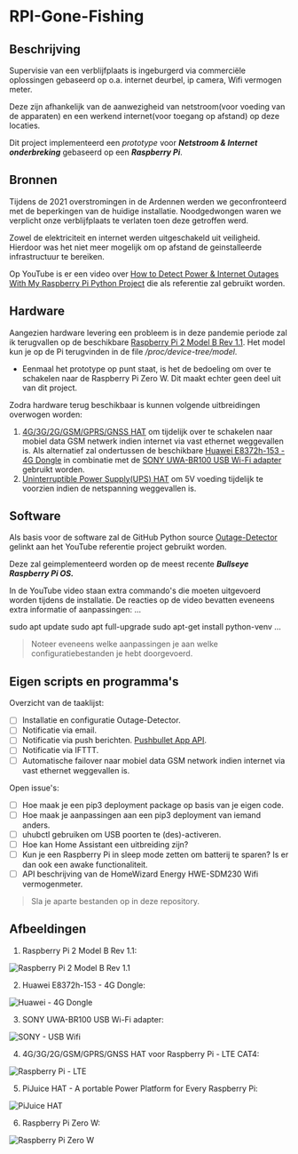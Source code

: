 # RPI-Gone-Fishing
## Beschrijving
Supervisie van een verblijfplaats is ingeburgerd via commerciële oplossingen gebaseerd op o.a. internet deurbel, ip camera, Wifi vermogen meter. 

Deze zijn afhankelijk van de aanwezigheid van netstroom(voor voeding van de apparaten) en een werkend internet(voor toegang op afstand) op deze locaties. 

Dit project implementeerd een *prototype* voor ***Netstroom & Internet onderbreking*** gebaseerd op een ***Raspberry Pi***.
## Bronnen
Tijdens de 2021 overstromingen in de Ardennen werden we geconfronteerd met de beperkingen van de huidige installatie. Noodgedwongen waren we verplicht onze verblijfplaats te verlaten toen deze getroffen werd. 

Zowel de elektriciteit en internet werden uitgeschakeld uit veiligheid. Hierdoor was het niet meer mogelijk om op afstand de geinstalleerde infrastructuur te bereiken. 

Op YouTube is er een video over [How to Detect Power & Internet Outages With My Raspberry Pi Python Project](https://www.youtube.com/watch?v=Tj0mNO3ZDao/) die als referentie zal gebruikt worden. 
## Hardware
Aangezien hardware levering een probleem is in deze pandemie periode zal ik terugvallen op de beschikbare [Raspberry Pi 2 Model B Rev 1.1](Images/raspberry-pi-2-model-b-v11-1gb-ram.jpg). Het model kun je op de Pi terugvinden in de file */proc/device-tree/model*. 
- Eenmaal het prototype op punt staat, is het de bedoeling om over te schakelen naar de Raspberry Pi Zero W. Dit maakt echter geen deel uit van dit project. 

Zodra hardware terug beschikbaar is kunnen volgende uitbreidingen overwogen worden: 
1. [4G/3G/2G/GSM/GPRS/GNSS HAT](Images/Raspberry_PI_LTE.png) om tijdelijk over te schakelen naar mobiel data GSM netwerk indien internet via vast ethernet weggevallen is. Als alternatief zal ondertussen de beschikbare [Huawei E8372h-153 - 4G Dongle](Images/Huawei_E8372h-153-4G_Dongle.png) in combinatie met de [SONY UWA-BR100 USB Wi-Fi adapter](Images/SONY_USB_Wifi.jpg) gebruikt worden. 
2. [Uninterruptible Power Supply(UPS) HAT](Images/PiJuice_HAT.png) om 5V voeding tijdelijk te voorzien indien de netspanning weggevallen is.
## Software
Als basis voor de software zal de GitHub Python source [Outage-Detector](https://github.com/fabytm/Outage-Detector/) gelinkt aan het YouTube referentie project gebruikt worden. 

Deze zal geimplementeerd worden op de meest recente ***Bullseye Raspberry Pi OS.***

In de YouTube video staan extra commando's die moeten uitgevoerd worden tijdens de installatie. De reacties op de video bevatten eveneens extra informatie of aanpassingen:
...

sudo apt update
sudo apt full-upgrade
sudo apt-get install python-venv
...
>Noteer eveneens welke aanpassingen je aan welke configuratiebestanden je hebt doorgevoerd.
## Eigen scripts en programma's
Overzicht van de taaklijst: 
- [ ] Installatie en configuratie Outage-Detector. 
- [ ] Notificatie via email. 
- [ ] Notificatie via push berichten. [Pushbullet App API](https://www.pushbullet.com/). 
- [ ] Notificatie via IFTTT.
- [ ] Automatische failover naar mobiel data GSM network indien internet via vast ethernet weggevallen is. 

Open issue's: 
- [ ] Hoe maak je een pip3 deployment package op basis van je eigen code. 
- [ ] Hoe maak je aanpassingen aan een pip3 deployment van iemand anders. 
- [ ] uhubctl gebruiken om USB poorten te (des)-activeren. 
- [ ] Hoe kan Home Assistant een uitbreiding zijn?
- [ ] Kun je een Raspberry Pi in sleep mode zetten om batterij te sparen? Is er dan ook een awake functionaliteit.
- [ ] API beschrijving van de HomeWizard Energy HWE-SDM230 Wifi vermogenmeter. 
>Sla je aparte bestanden op in deze repository.
## Afbeeldingen
1.  Raspberry Pi 2 Model B Rev 1.1:

![Raspberry Pi 2 Model B Rev 1.1](Images/raspberry-pi-2-model-b-v11-1gb-ram.jpg)

2. Huawei E8372h-153 - 4G Dongle:

![Huawei - 4G Dongle](Images/Huawei_E8372h-153-4G_Dongle.png)

3. SONY UWA-BR100 USB Wi-Fi adapter: 

![SONY - USB Wifi](Images/SONY_USB_Wifi.jpg)

4. 4G/3G/2G/GSM/GPRS/GNSS HAT voor Raspberry Pi - LTE CAT4:

![Raspberry Pi - LTE](Images/Raspberry_PI_LTE.png)

5. PiJuice HAT - A portable Power Platform for Every Raspberry Pi:

![PiJuice HAT](Images/PiJuice_HAT.png)

6. Raspberry Pi Zero W:

![Raspberry Pi Zero W](Images/Raspberry_PI_Zero_W.jpg)
